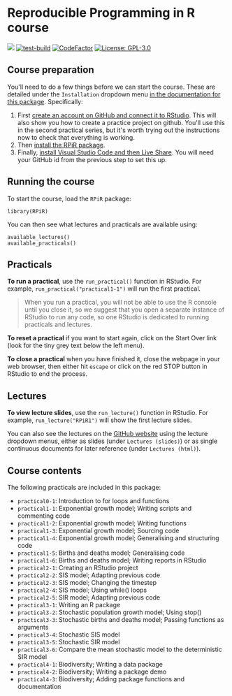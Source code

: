 # Reproducible Programming in R course
[![](https://img.shields.io/badge/docs-RPIR-blue)][docs]
[![test-build](https://github.com/IBAHCM/RPiR/workflows/R-CMD-check/badge.svg?=1)](https://github.com/IBAHCM/RPiR/actions)
[![CodeFactor](https://www.codefactor.io/repository/github/IBAHCM/RPiR/badge)](https://www.codefactor.io/repository/github/IBAHCM/RPiR)
[![License: GPL-3.0](https://img.shields.io/badge/license-GPL--3+-brightgreen)](https://opensource.org/licenses/GPL-3.0)

## Course preparation

You'll need to do a few things before we can start the course. These are
detailed under the `Installation` dropdown
menu [in the documentation for this package][docs]. Specifically:

1. First [create an account on GitHub and connect it to RStudio][github]. This will
   also show you how to create a practice project on github. You'll use this in
   the second practical series, but it's worth trying out the instructions now
   to check that everything is working.
2. Then [install the RPiR package][package].
3. Finally, [install Visual Studio Code and then Live Share][vscode].
   You will need your GitHub id from the previous step to set this up.

## Running the course

To start the course, load the `RPiR` package:

```
library(RPiR)
```

You can then see what lectures and practicals are available using:

```
available_lectures()
available_practicals()
```

## Practicals

**To run a practical**, use the `run_practical()` function in RStudio. For
example, `run_practical("practical1-1")` will run the first practical.

> When you run a practical, you will not be able to use the R console until you
  close it, so we suggest that you open a separate instance of RStudio to run
  any code, so one RStudio is dedicated to running practicals and lectures.

**To reset a practical** if you want to start again, click on the Start Over
link (look for the tiny grey  text below the left menu). 

**To close a practical** when you have finished it, close the webpage in your
web browser, then either hit `escape` or click on the red STOP button 
in RStudio to end the process.

## Lectures

**To view lecture slides**, use the `run_lecture()` function in RStudio. For
example, `run_lecture("RPiR1")` will show the first lecture slides.

You can also see the lectures on the [GitHub website][docs] using the lecture
dropdown menus, either as slides (under `Lectures (slides)`) or as single
continuous documents for later reference (under `Lectures (html)`).

## Course contents

The following practicals are included in this package:

* `practical0-1`: Introduction to for loops and functions
* `practical1-1`: Exponential growth model; Writing scripts and commenting code
* `practical1-2`: Exponential growth model; Writing functions
* `practical1-3`: Exponential growth model; Sourcing code
* `practical1-4`: Exponential growth model; Generalising and structuring code
* `practical1-5`: Births and deaths model; Generalising code
* `practical1-6`: Births and deaths model; Writing reports in RStudio
* `practical2-1`: Creating an RStudio project
* `practical2-2`: SIS model; Adapting previous code
* `practical2-3`: SIS model; Changing the timestep
* `practical2-4`: SIS model; Using while() loops
* `practical2-5`: SIR model; Adapting previous code
* `practical3-1`: Writing an R package
* `practical3-2`: Stochastic population growth model; Using stop()
* `practical3-3`: Stochastic births and deaths model; Passing functions as arguments
* `practical3-4`: Stochastic SIS model
* `practical3-5`: Stochastic SIR model
* `practical3-6`: Compare the mean stochastic model to the deterministic SIR model
* `practical4-1`: Biodiversity; Writing a data package
* `practical4-2`: Biodiversity; Writing a package demo
* `practical4-3`: Biodiversity; Adding package functions and documentation

[docs]: https://ibahcm.github.io/RPiR
[package]: https://ibahcm.github.io/RPiR/articles/pages/install_RPiR.html
[github]: https://ibahcm.github.io/RPiR/articles/pages/github.html
[vscode]: https://ibahcm.github.io/RPiR/articles/pages/vscode_liveshare.html
